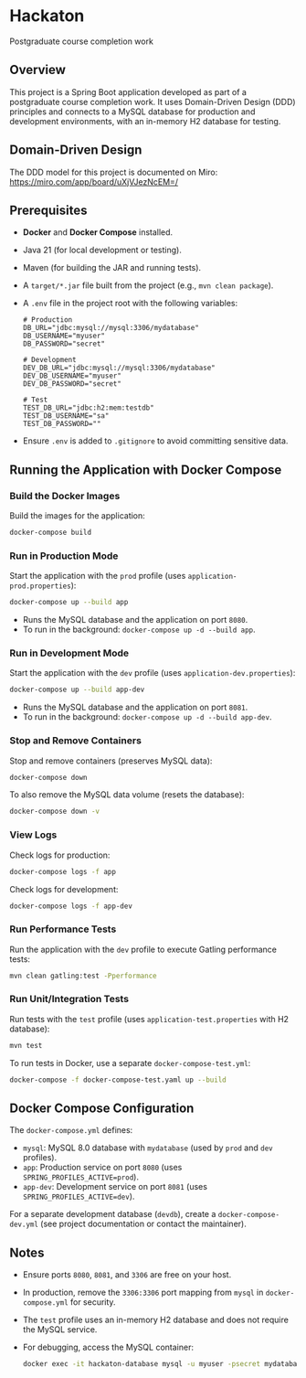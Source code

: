 # Hackaton

Postgraduate course completion work

## Overview

This project is a Spring Boot application developed as part of a postgraduate course completion work. It uses Domain-Driven Design (DDD) principles and connects to a MySQL database for production and development environments, with an in-memory H2 database for testing.

## Domain-Driven Design

The DDD model for this project is documented on Miro:\
https://miro.com/app/board/uXjVJezNcEM=/

## Prerequisites

- **Docker** and **Docker Compose** installed.

- Java 21 (for local development or testing).

- Maven (for building the JAR and running tests).

- A `target/*.jar` file built from the project (e.g., `mvn clean package`).

- A `.env` file in the project root with the following variables:

  ```env
  # Production
  DB_URL="jdbc:mysql://mysql:3306/mydatabase"
  DB_USERNAME="myuser"
  DB_PASSWORD="secret"
  
  # Development
  DEV_DB_URL="jdbc:mysql://mysql:3306/mydatabase"
  DEV_DB_USERNAME="myuser"
  DEV_DB_PASSWORD="secret"
  
  # Test
  TEST_DB_URL="jdbc:h2:mem:testdb"
  TEST_DB_USERNAME="sa"
  TEST_DB_PASSWORD=""
  ```

- Ensure `.env` is added to `.gitignore` to avoid committing sensitive data.

## Running the Application with Docker Compose

### Build the Docker Images

Build the images for the application:

```bash
docker-compose build
```

### Run in Production Mode

Start the application with the `prod` profile (uses `application-prod.properties`):

```bash
docker-compose up --build app
```

- Runs the MySQL database and the application on port `8080`.
- To run in the background: `docker-compose up -d --build app`.

### Run in Development Mode

Start the application with the `dev` profile (uses `application-dev.properties`):

```bash
docker-compose up --build app-dev
```

- Runs the MySQL database and the application on port `8081`.
- To run in the background: `docker-compose up -d --build app-dev`.

### Stop and Remove Containers

Stop and remove containers (preserves MySQL data):

```bash
docker-compose down
```

To also remove the MySQL data volume (resets the database):

```bash
docker-compose down -v
```

### View Logs

Check logs for production:

```bash
docker-compose logs -f app
```

Check logs for development:

```bash
docker-compose logs -f app-dev
```

### Run Performance Tests

Run the application with the `dev` profile to execute Gatling performance tests:

```bash
mvn clean gatling:test -Pperformance
```

### Run Unit/Integration Tests

Run tests with the `test` profile (uses `application-test.properties` with H2 database):

```bash
mvn test
```

To run tests in Docker, use a separate `docker-compose-test.yml`:

```bash
docker-compose -f docker-compose-test.yaml up --build
```

## Docker Compose Configuration

The `docker-compose.yml` defines:

- `mysql`: MySQL 8.0 database with `mydatabase` (used by `prod` and `dev` profiles).
- `app`: Production service on port `8080` (uses `SPRING_PROFILES_ACTIVE=prod`).
- `app-dev`: Development service on port `8081` (uses `SPRING_PROFILES_ACTIVE=dev`).

For a separate development database (`devdb`), create a `docker-compose-dev.yml` (see project documentation or contact the maintainer).

## Notes

- Ensure ports `8080`, `8081`, and `3306` are free on your host.
- In production, remove the `3306:3306` port mapping from `mysql` in `docker-compose.yml` for security.
- The `test` profile uses an in-memory H2 database and does not require the MySQL service.
- For debugging, access the MySQL container:

  ```bash
  docker exec -it hackaton-database mysql -u myuser -psecret mydatabase
  ```